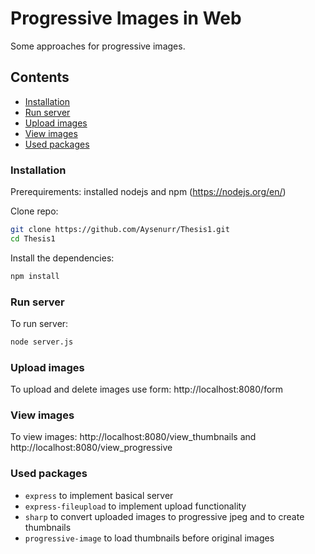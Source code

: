 # Progressive Images in Web

Some approaches for progressive images. 

## Contents

- [Installation](#installation)
- [Run server](#run-server)
- [Upload images](#upload-images)
- [View images](#view-images)
- [Used packages](#used-packages)

### Installation
Prerequirements: installed nodejs and npm (https://nodejs.org/en/)  

Clone repo: 
```sh
git clone https://github.com/Aysenurr/Thesis1.git
cd Thesis1
```

Install the dependencies:
```sh
npm install
```

### Run server
To run server:  
```sh
node server.js
```

### Upload images
To upload and delete images use form: http://localhost:8080/form  

### View images
To view images: http://localhost:8080/view_thumbnails and http://localhost:8080/view_progressive  

### Used packages
- ```express``` to implement basical server  
- ```express-fileupload``` to implement upload functionality  
- ```sharp``` to convert uploaded images to progressive jpeg and to create thumbnails  
- ```progressive-image``` to load thumbnails before original images  

